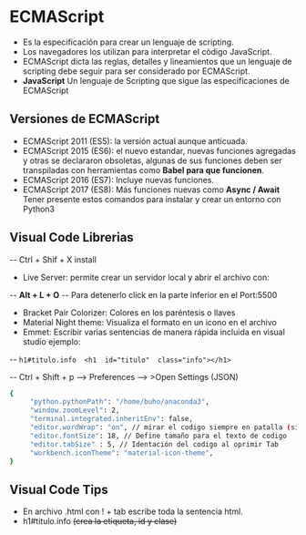 # ECMAScript

- Es la especificación para crear un lenguaje de scripting.
- Los navegadores los utilizan para interpretar el còdigo JavaScript.
- ECMAScript dicta las reglas, detalles y lineamientos que un lenguaje de scripting debe seguir para ser considerado por ECMAScript.
- **JavaScript** Un lenguaje de Scripting que sigue las especificaciones de ECMAScript

## Versiones de ECMAScript

- ECMAScript 2011 (ES5): la versión actual aunque anticuada.
- ECMAScript 2015 (ES6): el nuevo estandar, nuevas funciones agregadas y otras se declararon obsoletas, algunas de sus funciones deben ser transpiladas con herramientas como **Babel para que funcionen**.
- ECMAScript 2016 (ES7): Incluye nuevas funciones.
- ECMAScript 2017 (ES8): Más funciones nuevas como **Async / Await**
Tener presente estos comandos para instalar y crear un entorno con Python3

## Visual Code Librerias

-- Ctrl + Shif + X install

- Live Server: permite crear un servidor local y abrir el archivo con:

-- **Alt + L + O**
-- Para detenerlo click en la parte inferior en el Port:5500

- Bracket Pair Colorizer: Colores en los paréntesis o llaves
- Material Night theme: Visualiza el formato en un icono en el archivo
- Emmet: Escribir varias sentencias de manera rápida  incluida en visual studio ejemplo:

-- ``h1#titulo.info  <h1  id="titulo"  class="info"></h1>``

-- Ctrl + Shift + p --> Preferences --> >Open Settings (JSON)

```sh
{
     "python.pythonPath": "/home/buho/anaconda3",
     "window.zoomLevel": 2,
     "terminal.integrated.inheritEnv": false,
     "editor.wordWrap": "on", // mirar el codigo siempre en patalla (sin el scroll a la derecha)
     "editor.fontSize": 18, // Define tamaño para el texto de codigo
     "editor.tabSize" : 5, // Identación del codigo al oprimir Tab
     "workbench.iconTheme": "material-icon-theme",
}
```

## Visual Code Tips

- En archivo .html con ! + tab escribe toda la sentencia html.
- h1#titulo.info ~~(crea la etiqueta, id y clase)~~
